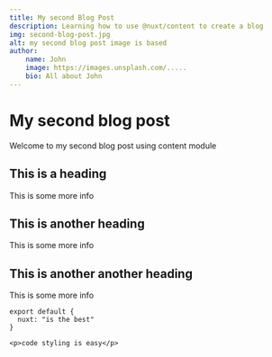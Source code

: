 ```yaml
---
title: My second Blog Post
description: Learning how to use @nuxt/content to create a blog
img: second-blog-post.jpg
alt: my second blog post image is based
author:
    name: John
    image: https://images.unsplash.com/.....
    bio: All about John
---
```



# My second blog post

Welcome to my second blog post using content module

## This is a heading

This is some more info

## This is another heading

This is some more info

## This is another another heading

This is some more info

<info-box>
<template #info-box>
   This is a vue component inside markdown using slots
</template>
</info-box>

```js[nuxt.config.js]
export default {
  nuxt: "is the best"
}
```
```html[my-second-blog-post.md]
<p>code styling is easy</p>
```